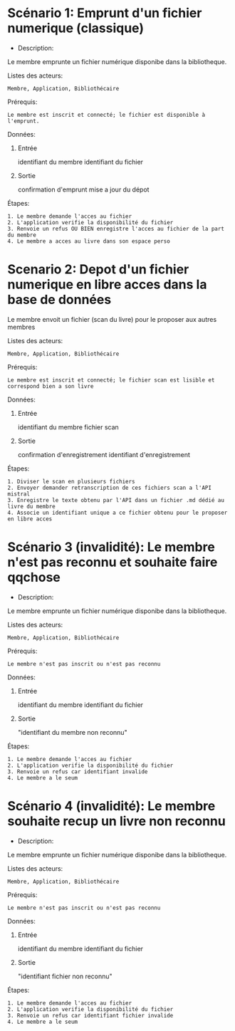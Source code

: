 # Scénario 1: Emprunt d'un fichier numerique (classique)

- Description:

Le membre emprunte un fichier numérique disponibe dans la bibliotheque.

Listes des acteurs:

    Membre, Application, Bibliothécaire

Prérequis:

    Le membre est inscrit et connecté; le fichier est disponible à l'emprunt.

Données:

1) Entrée

    identifiant du membre
    identifiant du fichier

2) Sortie

    confirmation d'emprunt
    mise a jour du dépot

Étapes:

    1. Le membre demande l'acces au fichier
    2. L'application verifie la disponibilité du fichier
    3. Renvoie un refus OU BIEN enregistre l'acces au fichier de la part du membre
    4. Le membre a acces au livre dans son espace perso

# Scenario 2: Depot d'un fichier numerique en libre acces dans la base de données

Le membre envoit un fichier (scan du livre) pour le proposer aux autres membres

Listes des acteurs:

    Membre, Application, Bibliothécaire

Prérequis:

    Le membre est inscrit et connecté; le fichier scan est lisible et correspond bien a son livre

Données:

1) Entrée

    identifiant du membre
    fichier scan

2) Sortie

    confirmation d'enregistrement
    identifiant d'enregistrement

Étapes:

    1. Diviser le scan en plusieurs fichiers
    2. Envoyer demander retranscription de ces fichiers scan a l'API mistral
    3. Enregistre le texte obtenu par l'API dans un fichier .md dédié au livre du membre
    4. Associe un identifiant unique a ce fichier obtenu pour le proposer en libre acces

# Scénario 3 (invalidité): Le membre n'est pas reconnu et souhaite faire qqchose

- Description:

Le membre emprunte un fichier numérique disponibe dans la bibliotheque.

Listes des acteurs:

    Membre, Application, Bibliothécaire

Prérequis:

    Le membre n'est pas inscrit ou n'est pas reconnu

Données:

1) Entrée

    identifiant du membre
    identifiant du fichier

2) Sortie

    "identifiant du membre non reconnu"

Étapes:

    1. Le membre demande l'acces au fichier
    2. L'application verifie la disponibilité du fichier
    3. Renvoie un refus car identifiant invalide
    4. Le membre a le seum

# Scénario 4 (invalidité): Le membre souhaite recup un livre non reconnu

- Description:

Le membre emprunte un fichier numérique disponibe dans la bibliotheque.

Listes des acteurs:

    Membre, Application, Bibliothécaire

Prérequis:

    Le membre n'est pas inscrit ou n'est pas reconnu

Données:

1) Entrée

    identifiant du membre
    identifiant du fichier

2) Sortie

    "identifiant fichier non reconnu"

Étapes:

    1. Le membre demande l'acces au fichier
    2. L'application verifie la disponibilité du fichier
    3. Renvoie un refus car identifiant fichier invalide
    4. Le membre a le seum

